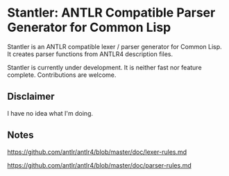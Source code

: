 # Stantler: ANTLR Compatible Parser Generator for Common Lisp

Stantler is an ANTLR compatible lexer / parser generator for Common Lisp.
It creates parser functions from ANTLR4 description files.

Stantler is currently under development. It is neither fast nor feature complete.
Contributions are welcome.

## Disclaimer

I have no idea what I'm doing.

## Notes

https://github.com/antlr/antlr4/blob/master/doc/lexer-rules.md

https://github.com/antlr/antlr4/blob/master/doc/parser-rules.md
